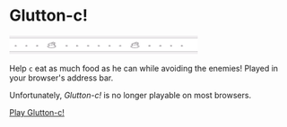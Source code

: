 # Glutton-c!

![Glutton-c demo](demo.gif "Glutton-c!")


Help `c` eat as much food as he can while avoiding the enemies!
Played in your browser's address bar.

Unfortunately, _Glutton-c!_ is no longer playable on most browsers.

[Play Glutton-c!](https://gluttonc.squareorbits.com)